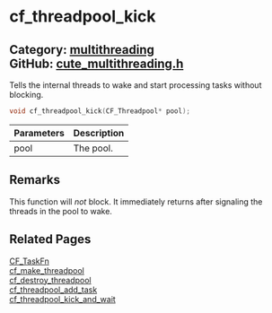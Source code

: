 # cf_threadpool_kick

Category: [multithreading](https://github.com/RandyGaul/cute_framework/blob/master/docs/api_reference?id=multithreading)  
GitHub: [cute_multithreading.h](https://github.com/RandyGaul/cute_framework/blob/master/include/cute_multithreading.h)  
---

Tells the internal threads to wake and start processing tasks without blocking.

```cpp
void cf_threadpool_kick(CF_Threadpool* pool);
```

Parameters | Description
--- | ---
pool | The pool.

## Remarks

This function will _not_ block. It immediately returns after signaling the threads in the pool to wake.

## Related Pages

[CF_TaskFn](https://github.com/RandyGaul/cute_framework/blob/master/docs/multithreading/cf_taskfn.md)  
[cf_make_threadpool](https://github.com/RandyGaul/cute_framework/blob/master/docs/multithreading/cf_make_threadpool.md)  
[cf_destroy_threadpool](https://github.com/RandyGaul/cute_framework/blob/master/docs/multithreading/cf_destroy_threadpool.md)  
[cf_threadpool_add_task](https://github.com/RandyGaul/cute_framework/blob/master/docs/multithreading/cf_threadpool_add_task.md)  
[cf_threadpool_kick_and_wait](https://github.com/RandyGaul/cute_framework/blob/master/docs/multithreading/cf_threadpool_kick_and_wait.md)  
